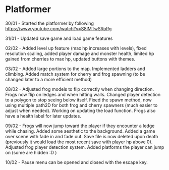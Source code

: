 # **Platformer**

30/01 - Started the platformer by following https://www.youtube.com/watch?v=S8lMTwSRoRg 

31/01 - Updated save game and load game features

02/02 - Added level up feature (max hp increases with levels), fixed resolution scaling, added player damage and monster health, limited hp gained from cherries to max hp, updated buttons with themes.  

03/02 - Added large portions to the map. Implemented ladders and climbing. Added match system for cherry and frog spawning (to be changed later to a more efficient method)

08/02 - Adjusted frog models to flip correctly when changing direction. Frogs now flip on ledges and when hitting walls. Changed player detection to a polygon to stop seeing below itself. Fixed the spawn method, now using multiple path2D for both frog and cherry spawners (much easier to adjust when needed). Working on updating the load function. Frogs also have a health label for later updates. 

09/02 - Frogs will now jump toward the player if they encounter a ledge while chasing. Added some aesthetic to the background. Added a game over scene with fade in and fade out. Save file is now deleted upon death (previously it would load the most recent save with player hp above 0). Adjusted frog player detection system. Added platforms the player can jump on (some are hidden :D )

10/02 - Pause menu can be opened and closed with the escape key.
